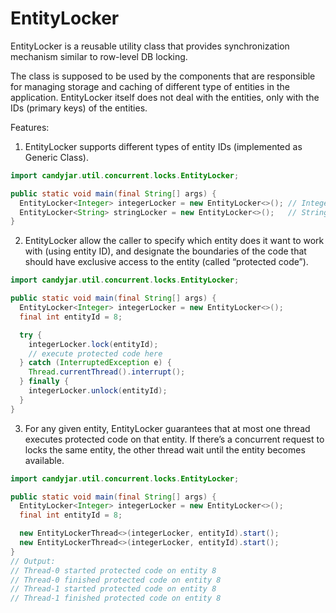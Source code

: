 # EntityLocker
EntityLocker is a reusable utility class that provides synchronization mechanism similar to row-level DB locking.

The class is supposed to be used by the components that are responsible for managing storage and caching of different type of entities in the application. EntityLocker itself does not deal with the entities, only with the IDs (primary keys) of the entities.

Features:
1. EntityLocker supports different types of entity IDs (implemented as Generic Class).
```java
import candyjar.util.concurrent.locks.EntityLocker;

public static void main(final String[] args) {
  EntityLocker<Integer> integerLocker = new EntityLocker<>(); // Integer ID
  EntityLocker<String> stringLocker = new EntityLocker<>();   // String ID
}
```
2. EntityLocker allow the caller to specify which entity does it want to work with (using entity ID), and designate the boundaries of the code that should have exclusive access to the entity (called “protected code”).
```java
import candyjar.util.concurrent.locks.EntityLocker;

public static void main(final String[] args) {
  EntityLocker<Integer> integerLocker = new EntityLocker<>();
  final int entityId = 8;

  try {
    integerLocker.lock(entityId);
    // execute protected code here
  } catch (InterruptedException e) {
    Thread.currentThread().interrupt();
  } finally {
    integerLocker.unlock(entityId);
  }
}
```

3. For any given entity, EntityLocker guarantees that at most one thread executes protected code on that entity. If there’s a concurrent request to locks the same entity, the other thread wait until the entity becomes available.
```java
import candyjar.util.concurrent.locks.EntityLocker;

public static void main(final String[] args) {
  EntityLocker<Integer> integerLocker = new EntityLocker<>();
  final int entityId = 8;

  new EntityLockerThread<>(integerLocker, entityId).start();
  new EntityLockerThread<>(integerLocker, entityId).start();
}
// Output:
// Thread-0 started protected code on entity 8
// Thread-0 finished protected code on entity 8
// Thread-1 started protected code on entity 8
// Thread-1 finished protected code on entity 8
```
